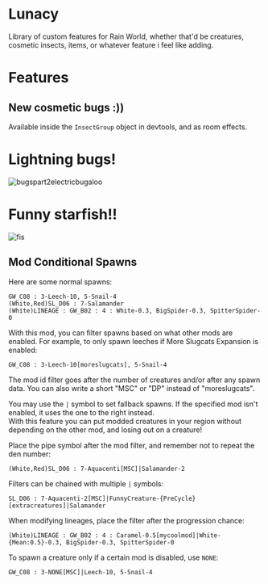 # Lunacy
Library of custom features for Rain World, whether that'd be creatures, cosmetic insects, items, or whatever feature i feel like adding. 

# Features

## New cosmetic bugs :))
Available inside the `InsectGroup` object in devtools, and as room effects.

# Lightning bugs!
![bugspart2electricbugaloo](https://user-images.githubusercontent.com/67332756/217871778-cb31a469-18c5-4a2c-9a56-7157bcafa57d.gif)

# Funny starfish!!
![fis](https://github.com/Nacu0021/Lunacy/assets/67332756/d6c9e865-5afc-4958-947e-b5deb286bb9d)


## Mod Conditional Spawns
Here are some normal spawns:
```
GW_C08 : 3-Leech-10, 5-Snail-4
(White,Red)SL_D06 : 7-Salamander
(White)LINEAGE : GW_B02 : 4 : White-0.3, BigSpider-0.3, SpitterSpider-0
```

With this mod, you can filter spawns based on what other mods are enabled. For example, to only spawn leeches if More Slugcats Expansion is enabled:
```
GW_C08 : 3-Leech-10[moreslugcats], 5-Snail-4
```

The mod id filter goes after the number of creatures and/or after any spawn data. You can also write a short "MSC" or "DP" instead of "moreslugcats".

You may use the `|` symbol to set fallback spawns. If the specified mod isn't enabled, it uses the one to the right instead.  
With this feature you can put modded creatures in your region without depending on the other mod, and losing out on a creature!

Place the pipe symbol after the mod filter, and remember not to repeat the den number:
```
(White,Red)SL_D06 : 7-Aquacenti[MSC]|Salamander-2
```

Filters can be chained with multiple `|` symbols:
```
SL_D06 : 7-Aquacenti-2[MSC]|FunnyCreature-{PreCycle}[extracreatures]|Salamander
```

When modifying lineages, place the filter after the progression chance:
```
(White)LINEAGE : GW_B02 : 4 : Caramel-0.5[mycoolmod]|White-{Mean:0.5}-0.3, BigSpider-0.3, SpitterSpider-0
```

To spawn a creature only if a certain mod is disabled, use `NONE`:
```
GW_C08 : 3-NONE[MSC]|Leech-10, 5-Snail-4
```
